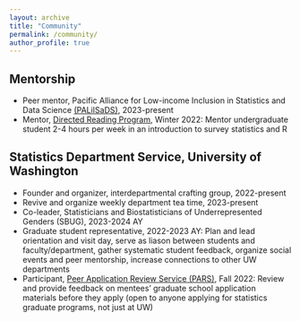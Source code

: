 ```yaml
---
layout: archive
title: "Community"
permalink: /community/
author_profile: true
---
```


## Mentorship

- Peer mentor, Pacific Alliance for Low-income Inclusion in Statistics and Data Science [(PALiISaDS)](https://www.paliisads.org/home), 2023-present
- Mentor, [Directed Reading Program](https://stat.uw.edu/academics/undergraduate/community/directed-reading-program), Winter 2022: Mentor undergraduate student 2-4 hours per week in an introduction to survey statistics and R

## Statistics Department Service, University of Washington

- Founder and organizer, interdepartmental crafting group, 2022-present
- Revive and organize weekly department tea time, 2023-present
- Co-leader, Statisticians and Biostatisticians of Underrepresented Genders (SBUG), 2023-2024 AY
- Graduate student representative, 2022-2023 AY: Plan and lead orientation and visit day, serve as liason between students and faculty/department, gather systematic student feedback, organize social events and peer mentorship, increase connections to other UW departments
- Participant, [Peer Application Review Service (PARS)](https://stat.uw.edu/pre-application-review-service), Fall 2022: Review and provide feedback on mentees’ graduate school application materials before they apply (open to anyone applying for statistics graduate programs, not just at UW)

<!---
- Assemble and/or participate in multiple student subcommittees to provide feedback on department job applicants
--->
